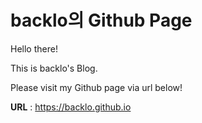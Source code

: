 # backlo의 Github Page

Hello there!

This is backlo's Blog.

Please visit my Github page via url below!

**URL** : <https://backlo.github.io>
